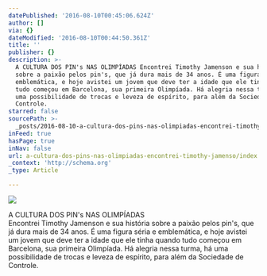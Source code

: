 ```yaml
---
datePublished: '2016-08-10T00:45:06.624Z'
author: []
via: {}
dateModified: '2016-08-10T00:44:50.361Z'
title: ''
publisher: {}
description: >-
  A CULTURA DOS PIN's NAS OLIMPÍADAS Encontrei Timothy Jamenson e sua história
  sobre a paixão pelos pin's, que já dura mais de 34 anos. É uma figura séria e
  emblemática, e hoje avistei um jovem que deve ter a idade que ele tinha quando
  tudo começou em Barcelona, sua primeira Olimpíada. Há alegria nessa turma, há
  uma possibilidade de trocas e leveza de espírito, para além da Sociedade de
  Controle.
starred: false
sourcePath: >-
  _posts/2016-08-10-a-cultura-dos-pins-nas-olimpiadas-encontrei-timothy-jamenso.md
inFeed: true
hasPage: true
inNav: false
url: a-cultura-dos-pins-nas-olimpiadas-encontrei-timothy-jamenso/index.html
_context: 'http://schema.org'
_type: Article

---
```

![](https://the-grid-user-content.s3-us-west-2.amazonaws.com/aefb94a1-0e02-4601-ae94-d2454d30e986.jpg)

A CULTURA DOS PIN's NAS OLIMPÍADAS  
Encontrei Timothy Jamenson e sua história sobre a paixão pelos pin's, que já dura mais de 34 anos. É uma figura séria e emblemática, e hoje avistei um jovem que deve ter a idade que ele tinha quando tudo começou em Barcelona, sua primeira Olimpíada. Há alegria nessa turma, há uma possibilidade de trocas e leveza de espírito, para além da Sociedade de Controle.